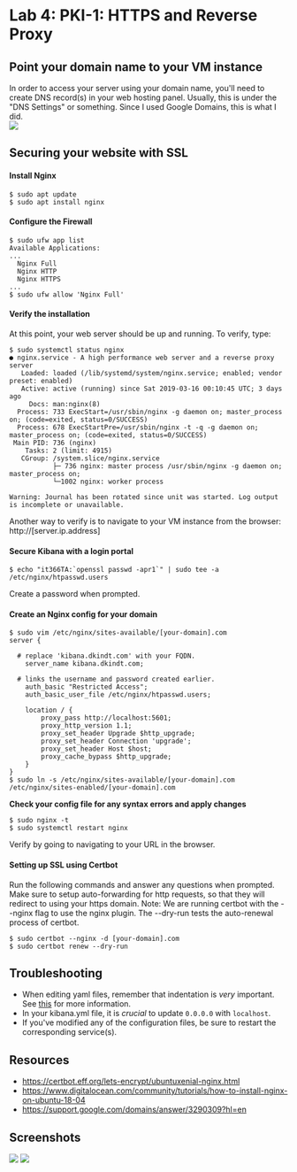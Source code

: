 # Lab 4: PKI-1: HTTPS and Reverse Proxy
## Point your domain name to your VM instance    
In order to access your server using your domain name, you'll need to 
create DNS record(s) in your web hosting panel. Usually, this is under the
"DNS Settings" or something. Since I used Google Domains, this is what I did.    
<img src="https://github.com/dkindt/it366/blob/master/images/kibana_dns.png"/>

## Securing your website with SSL
#### Install Nginx
```
$ sudo apt update   
$ sudo apt install nginx
```

#### Configure the Firewall
```
$ sudo ufw app list
Available Applications:   
...
  Nginx Full
  Nginx HTTP
  Nginx HTTPS
...
$ sudo ufw allow 'Nginx Full'
```   
#### Verify the installation   
At this point, your web server should be up and running. To verify, type: 
```
$ sudo systemctl status nginx 
● nginx.service - A high performance web server and a reverse proxy server
   Loaded: loaded (/lib/systemd/system/nginx.service; enabled; vendor preset: enabled)
   Active: active (running) since Sat 2019-03-16 00:10:45 UTC; 3 days ago
     Docs: man:nginx(8)
  Process: 733 ExecStart=/usr/sbin/nginx -g daemon on; master_process on; (code=exited, status=0/SUCCESS)
  Process: 678 ExecStartPre=/usr/sbin/nginx -t -q -g daemon on; master_process on; (code=exited, status=0/SUCCESS)
 Main PID: 736 (nginx)
    Tasks: 2 (limit: 4915)
   CGroup: /system.slice/nginx.service
           ├─ 736 nginx: master process /usr/sbin/nginx -g daemon on; master_process on;
           └─1002 nginx: worker process

Warning: Journal has been rotated since unit was started. Log output is incomplete or unavailable.
```
Another way to verify is to navigate to your VM instance from the browser: http://[server.ip.address]   

#### Secure Kibana with a login portal   
```
$ echo "it366TA:`openssl passwd -apr1`" | sudo tee -a /etc/nginx/htpasswd.users
```   
Create a password when prompted.   

#### Create an Nginx config for your domain   
```
$ sudo vim /etc/nginx/sites-available/[your-domain].com
server {
	
  # replace 'kibana.dkindt.com' with your FQDN.
	server_name kibana.dkindt.com;
	
  # links the username and password created earlier.
	auth_basic "Restricted Access";
	auth_basic_user_file /etc/nginx/htpasswd.users;

	location / {
		proxy_pass http://localhost:5601;
		proxy_http_version 1.1;
		proxy_set_header Upgrade $http_upgrade;
		proxy_set_header Connection 'upgrade';
		proxy_set_header Host $host;
		proxy_cache_bypass $http_upgrade;
	}
}
$ sudo ln -s /etc/nginx/sites-available/[your-domain].com /etc/nginx/sites-enabled/[your-domain].com
```   
__Check your config file for any syntax errors and apply changes__   
```
$ sudo nginx -t
$ sudo systemctl restart nginx
```   
Verify by going to navigating to your URL in the browser.   
#### Setting up SSL using Certbot    
Run the following commands and answer any questions when prompted. Make sure
to setup auto-forwarding for http requests, so that they will redirect to using
your https domain. 
Note: We are running certbot with the --nginx flag to use the nginx plugin. 
The --dry-run tests the auto-renewal process of certbot.    
```
$ sudo certbot --nginx -d [your-domain].com
$ sudo certbot renew --dry-run
```    
## Troubleshooting    
- When editing yaml files, remember that indentation is *very* important. See [this](https://www.tutorialspoint.com/yaml/yaml_indentation_and_separation.htm) for more information.   
- In your kibana.yml file, it is *crucial* to update `0.0.0.0` with `localhost`.   
- If you've modified any of the configuration files, be sure to restart the corresponding service(s).   
## Resources
- https://certbot.eff.org/lets-encrypt/ubuntuxenial-nginx.html
- https://www.digitalocean.com/community/tutorials/how-to-install-nginx-on-ubuntu-18-04
- https://support.google.com/domains/answer/3290309?hl=en

## Screenshots

<img src="https://github.com/dkindt/it366/blob/master/images/kibana_dkindt.png"/>
<img src="https://github.com/dkindt/it366/blob/master/images/kibana_ssl.png"/>

